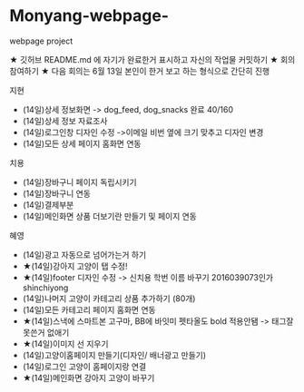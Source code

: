 # Monyang-webpage-
webpage project

★ 깃허브 README.md 에 자기가 완료한거 표시하고 자신의 작업물 커밋하기
★ 회의 참여하기
★ 다음 회의는 6월 13일 본인이 한거 보고 하는 형식으로 간단히 진행

지현
- (14일)상세 정보화면 -> dog_feed, dog_snacks 완료 40/160 
- (14일)상세 정보 자료조사 
- (14일)로그인창 디자인 수정 ->이메일 비번 옆에 크기 맞추고 디자인 변경
- (14일)모든 상세 페이지 홈화면 연동

치용
- (14일)장바구니 페이지 독립시키기
- (14일)장바구니 연동
- (14일)결제부분 
- (14일)메인화면 상품 더보기란 만들기 및 페이지 연동

혜영
- (14일)광고 자동으로 넘어가는거 하기
- ★(14일)강아지 고양이 탭 수정!
- ★(14일)footer 디자인 수정 -> 신치용 학번 이름 바꾸기 2016039073인가 shinchiyong 
- (14일)나머지 고양이 카테고리 상품 추가하기 (80개)
- (14일)모든 카테고리 페이지 홈화면 연동
- ★(14일)스낵에 스마트본 고구마, BB에 바잇미 펫타올도  bold 적용안됌 -> 태그잘못쓴거 없애기
- ★(14일)이미지 선 지우기
- (14일)고양이홈페이지 만들기(디자인/ 배너광고 만들기)
- (14일)로그인 고양이 홈페이지랑 연결
- ★(14일)메인화면 강아지 고양이 바꾸기
